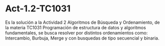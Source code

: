 # Act-1.2-TC1031

Es la solución a la Actividad 2 Algoritmos de Búsqueda y Ordenamiento, de la materia TC1031 Programación de estructura de datos y algoritmos fundamentales, se busca resolver por distintos ordenamientos como: Intercambio, Burbuja, Merge y con busquedas de tipo secuencial y binaria. 
